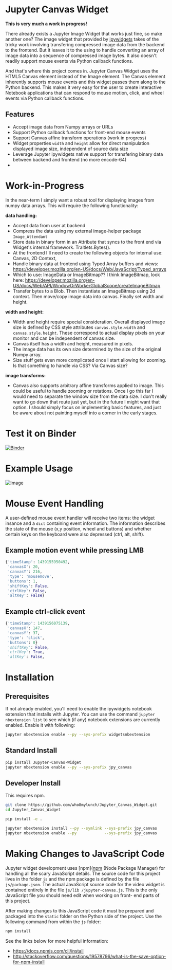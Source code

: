 # Jupyter Canvas Widget

**This is very much a work in progress!**

There already exists a Jupyter Image Widget that works just fine, so make another one?  The image
widget that provided by [ipywidgets]() takes of the tricky work involving transfering compressed
image data from the backend to the frontend.  But it leaves it to the using to handle converting an
array of image data into a sequence of compressed image bytes.  It also doesn't readily support
mouse events via Python callback functions.

And that's where this project comes in.  Jupyter Canvas Widget uses the HTML5 Canvas element
instead of the Image element.  The Canvas element inherently supports mouse events and this widget
passes them along to the Python backend.  This makes it very easy for the user to create
interactive Notebook applications that can respond to mouse motion, click, and wheel events via
Python callback functions.


## Features

- Accept image data from Numpy arrays or URLs
- Support Python callback functions for front-end mouse events
- Support Canvas affine transform operations (work in progress)
- Widget properties `width` and `height` allow for direct manipulation displayed image size,
  independent of source data size
- Leverage Jupyter ipywidgets native support for transfering binary data between backend and
  frontend (no more encode-64)
-

# Work-in-Progress

In the near-term I simply want a robust tool for displaying images from numpy data arrays.  This
will require the following functionality:

**data handling:**
- Accept data from user at backend
- Compress the data using my external image-helper package `Image_Attendant`
- Store data in binary form in an Attribute that syncs to the front end via Widget's internal
  framework.  Traitlets.Bytes().
- At the frontend I'll need to create the following objects for internal use: Canvas, 2D Context,
- Handle binary data at frontend using Typed Array buffers and views:
  https://developer.mozilla.org/en-US/docs/Web/JavaScript/Typed_arrays
- Which to use: ImageData or ImageBitmap??  I think ImageBitmap, look here: https://developer.mozilla.org/en-US/docs/Web/API/WindowOrWorkerGlobalScope/createImageBitmap
- Transfer bytes to a Blob.  Then instantiate an ImageBitmap using 2d context.  Then move/copy image
  data into canvas.  Finally set width and height.

**width and height:**
- Width and height require special consideration.  Overall displayed image size is defined by CSS
  style attributes `canvas.style.width` and `canvas.style.height`.  These correspond to actual display
  pixels on your monitor and can be independent of canvas size.
- Canvas itself has a width and height, measured in pixels.
- The image data has its own size determined by the size of the original Numpy array.
- Size stuff gets even more complicated once I start allowing for zooming.  Is that something to
  handle via CSS?  Via Canvas size?

**image transforms:**
- Canvas also supports arbitrary affine transforms applied to image.  This could be useful to handle
  zooming or rotations.  Once I go this far I would need to separate the window size from the
  data size.  I don't really want to go down that route just yet, but in the future I might
  want that option.  I should simply focus on implementing basic features, and just be aware about
  not painting myself into a corner in the early stages.


# Test it on Binder

[![Binder](http://mybinder.org/badge.svg)](TBD)


# Example Usage

![image](TBD)


# Mouse Event Handling

A user-defined mouse event handler will receive two items: the widget insance and a `dict`
containing event information.  The information describes the state of the mouse (x,y position,
wheel and buttons) and whether certain keys on the keyboard were also depressed (ctrl, alt, shift).

## Example motion event while pressing LMB

```py
{'timeStamp': 1439155950492,
 'canvasX': 20,
 'canvasY': 216,
 'type': 'mousemove',
 'buttons': 1,
 'shiftKey': False,
 'ctrlKey': False,
 'altKey': False}
```

## Example ctrl-click event

```py
{'timeStamp': 1439156075139,
 'canvasX': 147,
 'canvasY': 37,
 'type': 'click',
 'buttons': 0}
 'shiftKey': False,
 'ctrlKey': True,
 'altKey': False,
```


# Installation

## Prerequisites

If not already enabled, you'll need to enable the ipywidgets notebook extension that installs with
Jupyter.  You can use the command `jupyter nbextension list` to see which (if any) notebook
extensions are currently enabled.  Enable it with following:

```bash
jupyter nbextension enable --py --sys-prefix widgetsnbextension
```

## Standard Install

```bash
pip install Jupyter-Canvas-Widget
jupyter nbextension enable --py --sys-prefix jpy_canvas
```

## Developer Install

This requires npm.

```bash
git clone https://github.com/who8mylunch/Jupyter_Canvas_Widget.git
cd Jupyter_Canvas_Widget

pip install -e .

jupyter nbextension install --py --symlink --sys-prefix jpy_canvas
jupyter nbextension enable --py            --sys-prefix jpy_canvas
```

# Making Changes to JavaScript Code

Jupyter widget development uses [npm]([npm](https://docs.npmjs.com/getting-started/what-is-npm)
(Node Package Manager) for handling all the scary JavaScript details. The source code for this
project lives in the folder `js` and the npm package is defined by the file `js/package.json`.  The
actual JavaScript source code for the video widget is contained entirely in the file `js/lib
/jupyter-canvas.js`.  This is the only JavaScript file you should need edit when working on front-
end parts of this project.

After making changes to this JavaScript code it must be prepared and packaged into the `static`
folder on the Python side of the project.  Use the following command from within the `js` folder:

```bash
npm install
```

See the links below for more helpful information:
- https://docs.npmjs.com/cli/install
- http://stackoverflow.com/questions/19578796/what-is-the-save-option-for-npm-install

